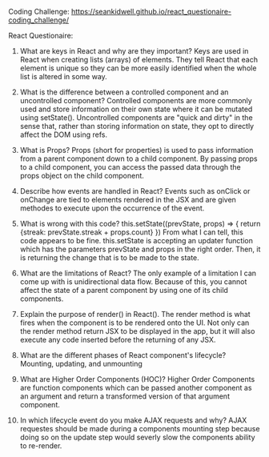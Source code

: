 Coding Challenge: https://seankidwell.github.io/react_questionaire-coding_challenge/

React Questionaire:

1. What are keys in React and why are they important?
Keys are used in React when creating lists (arrays) of elements. They tell React that each element is unique so they can be more easily identified when the whole list is altered in some way.

2. What is the difference between a controlled component and an uncontrolled component?
Controlled components are more commonly used and store information on their own state where it can be mutated using setState(). Uncontrolled components are "quick and dirty" in the sense that, rather than storing information on state, they opt to directly affect the DOM using refs.

3. What is Props?
Props (short for properties) is used to pass information from a parent component down to a child component. By passing props to a child component, you can access the passed data through the props object on the child component.

4. Describe how events are handled in React?
Events such as onClick or onChange are tied to elements rendered in the JSX and are given methodes to execute upon the occurrence of the event.

5. What is wrong with this code?
this.setState((prevState, props) => {
  return {streak: prevState.streak + props.count}
})
From what I can tell, this code appears to be fine. this.setState is accepting an updater function which has the parameters prevState and props in the right order. Then, it is returning the change that is to be made to the state.

6. What are the limitations of React?
The only example of a limitation I can come up with is unidirectional data flow. Because of this, you cannot affect the state of a parent component by using one of its child components.

7. Explain the purpose of render() in React().
The render method is what fires when the component is to be rendered onto the UI. Not only can the render method return JSX to be displayed in the app, but it will also execute any code inserted before the returning of any JSX.

8. What are the different phases of React component's lifecycle?
Mounting, updating, and unmounting

9. What are Higher Order Components (HOC)?
Higher Order Components are function components which can be passed another component as an argument and return a transformed version of that argument component.

10. In which lifecycle event do you make AJAX requests and why?
AJAX requestes should be made during a components mounting step because doing so on the update step would severly slow the components ability to re-render.